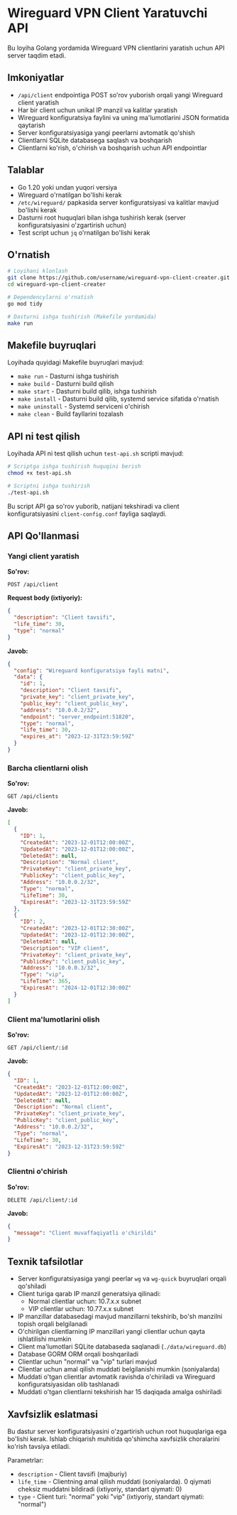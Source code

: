 # Wireguard VPN Client Yaratuvchi API

Bu loyiha Golang yordamida Wireguard VPN clientlarini yaratish uchun API server taqdim etadi.

## Imkoniyatlar

- `/api/client` endpointiga POST so'rov yuborish orqali yangi Wireguard client yaratish
- Har bir client uchun unikal IP manzil va kalitlar yaratish
- Wireguard konfiguratsiya faylini va uning ma'lumotlarini JSON formatida qaytarish
- Server konfiguratsiyasiga yangi peerlarni avtomatik qo'shish
- Clientlarni SQLite databasega saqlash va boshqarish
- Clientlarni ko'rish, o'chirish va boshqarish uchun API endpointlar

## Talablar

- Go 1.20 yoki undan yuqori versiya
- Wireguard o'rnatilgan bo'lishi kerak
- `/etc/wireguard/` papkasida server konfiguratsiyasi va kalitlar mavjud bo'lishi kerak
- Dasturni root huquqlari bilan ishga tushirish kerak (server konfiguratsiyasini o'zgartirish uchun)
- Test script uchun `jq` o'rnatilgan bo'lishi kerak

## O'rnatish

```bash
# Loyihani klonlash
git clone https://github.com/username/wireguard-vpn-client-creater.git
cd wireguard-vpn-client-creater

# Dependencylarni o'rnatish
go mod tidy

# Dasturni ishga tushirish (Makefile yordamida)
make run
```

## Makefile buyruqlari

Loyihada quyidagi Makefile buyruqlari mavjud:

- `make run` - Dasturni ishga tushirish
- `make build` - Dasturni build qilish
- `make start` - Dasturni build qilib, ishga tushirish
- `make install` - Dasturni build qilib, systemd service sifatida o'rnatish
- `make uninstall` - Systemd serviceni o'chirish
- `make clean` - Build fayllarini tozalash

## API ni test qilish

Loyihada API ni test qilish uchun `test-api.sh` scripti mavjud:

```bash
# Scriptga ishga tushirish huquqini berish
chmod +x test-api.sh

# Scriptni ishga tushirish
./test-api.sh
```

Bu script API ga so'rov yuborib, natijani tekshiradi va client konfiguratsiyasini `client-config.conf` fayliga saqlaydi.

## API Qo'llanmasi

### Yangi client yaratish

**So'rov:**

```
POST /api/client
```

**Request body (ixtiyoriy):**

```json
{
  "description": "Client tavsifi",
  "life_time": 30,
  "type": "normal"
}
```

**Javob:**

```json
{
  "config": "Wireguard konfiguratsiya fayli matni",
  "data": {
    "id": 1,
    "description": "Client tavsifi",
    "private_key": "client_private_key",
    "public_key": "client_public_key",
    "address": "10.0.0.2/32",
    "endpoint": "server_endpoint:51820",
    "type": "normal",
    "life_time": 30,
    "expires_at": "2023-12-31T23:59:59Z"
  }
}
```

### Barcha clientlarni olish

**So'rov:**

```
GET /api/clients
```

**Javob:**

```json
[
  {
    "ID": 1,
    "CreatedAt": "2023-12-01T12:00:00Z",
    "UpdatedAt": "2023-12-01T12:00:00Z",
    "DeletedAt": null,
    "Description": "Normal client",
    "PrivateKey": "client_private_key",
    "PublicKey": "client_public_key",
    "Address": "10.0.0.2/32",
    "Type": "normal",
    "LifeTime": 30,
    "ExpiresAt": "2023-12-31T23:59:59Z"
  },
  {
    "ID": 2,
    "CreatedAt": "2023-12-01T12:30:00Z",
    "UpdatedAt": "2023-12-01T12:30:00Z",
    "DeletedAt": null,
    "Description": "VIP client",
    "PrivateKey": "client_private_key",
    "PublicKey": "client_public_key",
    "Address": "10.0.0.3/32",
    "Type": "vip",
    "LifeTime": 365,
    "ExpiresAt": "2024-12-01T12:30:00Z"
  }
]
```

### Client ma'lumotlarini olish

**So'rov:**

```
GET /api/client/:id
```

**Javob:**

```json
{
  "ID": 1,
  "CreatedAt": "2023-12-01T12:00:00Z",
  "UpdatedAt": "2023-12-01T12:00:00Z",
  "DeletedAt": null,
  "Description": "Normal client",
  "PrivateKey": "client_private_key",
  "PublicKey": "client_public_key",
  "Address": "10.0.0.2/32",
  "Type": "normal",
  "LifeTime": 30,
  "ExpiresAt": "2023-12-31T23:59:59Z"
}
```

### Clientni o'chirish

**So'rov:**

```
DELETE /api/client/:id
```

**Javob:**

```json
{
  "message": "Client muvaffaqiyatli o'chirildi"
}
```

## Texnik tafsilotlar

- Server konfiguratsiyasiga yangi peerlar `wg` va `wg-quick` buyruqlari orqali qo'shiladi
- Client turiga qarab IP manzil generatsiya qilinadi:
  - Normal clientlar uchun: 10.7.x.x subnet
  - VIP clientlar uchun: 10.77.x.x subnet
- IP manzillar databasedagi mavjud manzillarni tekshirib, bo'sh manzilni topish orqali belgilanadi
- O'chirilgan clientlarning IP manzillari yangi clientlar uchun qayta ishlatilishi mumkin
- Client ma'lumotlari SQLite databaseda saqlanadi (`./data/wireguard.db`)
- Database GORM ORM orqali boshqariladi
- Clientlar uchun "normal" va "vip" turlari mavjud
- Clientlar uchun amal qilish muddati belgilanishi mumkin (soniyalarda)
- Muddati o'tgan clientlar avtomatik ravishda o'chiriladi va Wireguard konfiguratsiyasidan olib tashlanadi
- Muddati o'tgan clientlarni tekshirish har 15 daqiqada amalga oshiriladi

## Xavfsizlik eslatmasi

Bu dastur server konfiguratsiyasini o'zgartirish uchun root huquqlariga ega bo'lishi kerak. Ishlab chiqarish muhitida qo'shimcha xavfsizlik choralarini ko'rish tavsiya etiladi. 

Parametrlar:
- `description` - Client tavsifi (majburiy)
- `life_time` - Clientning amal qilish muddati (soniyalarda). 0 qiymati cheksiz muddatni bildiradi (ixtiyoriy, standart qiymati: 0)
- `type` - Client turi: "normal" yoki "vip" (ixtiyoriy, standart qiymati: "normal") 
